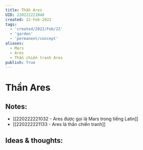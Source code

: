 ```yaml
---
title: Thần Ares
UID: 220222221048
created: 22-Feb-2022
tags:
  - 'created/2022/Feb/22'
  - 'garden'
  - 'permanent/concept'
aliases:
  - Mars
  - Ares
  - Thần chiến tranh Ares
publish: True
---
```

# Thần Ares

## Notes:
- [[220222221032 - Ares được gọi là Mars trong tiếng Latin]]
- [[220222221133 - Ares là thần chiến tranh]]

## Ideas & thoughts:


